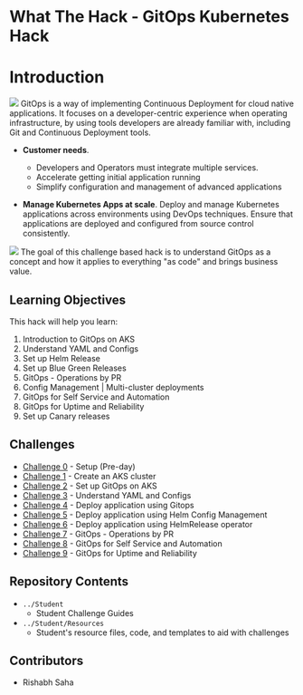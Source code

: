 # What The Hack - GitOps Kubernetes Hack

# Introduction
 ![](./img/image2.png)
GitOps is a way of implementing Continuous Deployment for cloud native applications. It focuses on a developer-centric experience when operating infrastructure, by using tools developers are already familiar with, including Git and Continuous Deployment tools.

* **Customer needs**. 
    * Developers and Operators must integrate multiple services. 
    * Accelerate getting initial application running
    * Simplify configuration and management of advanced applications

* **Manage Kubernetes Apps at scale**. Deploy and manage Kubernetes applications across environments using DevOps techniques. Ensure that applications are deployed and configured from source control consistently.

 ![](./img/image1.png)
The goal of this challenge based hack is to understand GitOps as a concept and how it applies to everything "as code" and brings business value.

## Learning Objectives

This hack will help you learn:

1. Introduction to GitOps on AKS
2. Understand YAML and Configs
3. Set up Helm Release
4. Set up Blue Green Releases
5. GitOps - Operations by PR
6. Config Management | Multi-cluster deployments
7. GitOps for Self Service and Automation
8. GitOps for Uptime and Reliability
9. Set up Canary releases

## Challenges

* [Challenge 0](./Student/challenge00.md) - Setup (Pre-day)
* [Challenge 1](./Student/challenge01.md) - Create an AKS cluster
* [Challenge 2](./Student/challenge02.md) - Set up GitOps on AKS
* [Challenge 3](./Student/challenge03.md) - Understand YAML and Configs
* [Challenge 4](./Student/challenge04.md) - Deploy application using Gitops
* [Challenge 5](./Student/challenge05.md) - Deploy application using Helm Config Management
* [Challenge 6](./Student/challenge06.md) - Deploy application using HelmRelease operator
* [Challenge 7](./Student/challenge07.md) - GitOps - Operations by PR
* [Challenge 8](./Student/challenge07.md) - GitOps for Self Service and Automation
* [Challenge 9](./Student/challenge07.md) - GitOps for Uptime and Reliability

## Repository Contents

* `../Student`
  * Student Challenge Guides
* `../Student/Resources`
  * Student's resource files, code, and templates to aid with challenges

## Contributors

* Rishabh Saha
